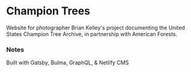 # Champion Trees

Website for photographer Brian Kelley's project documenting the United States Champion Tree Archive, in partnership with American Forests.

### Notes

Built with Gatsby, Bulma, GraphQL, & Netlify CMS
